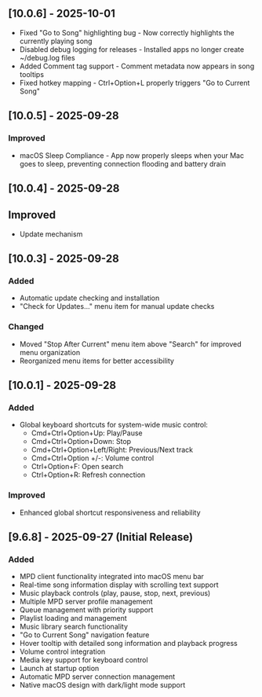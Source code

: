 ## [10.0.6] - 2025-10-01
- Fixed "Go to Song" highlighting bug - Now correctly highlights the currently playing song
- Disabled debug logging for releases - Installed apps no longer create ~/debug.log files
- Added Comment tag support - Comment metadata now appears in song tooltips
- Fixed hotkey mapping - Ctrl+Option+L properly triggers "Go to Current Song"

## [10.0.5] - 2025-09-28

### Improved
- macOS Sleep Compliance - App now properly sleeps when your Mac goes to sleep, preventing connection flooding and battery drain

## [10.0.4] - 2025-09-28

## Improved
- Update mechanism

## [10.0.3] - 2025-09-28

### Added
- Automatic update checking and installation
- "Check for Updates..." menu item for manual update checks

### Changed
- Moved "Stop After Current" menu item above "Search" for improved menu organization
- Reorganized menu items for better accessibility

## [10.0.1] - 2025-09-28

### Added
- Global keyboard shortcuts for system-wide music control:
  - Cmd+Ctrl+Option+Up: Play/Pause
  - Cmd+Ctrl+Option+Down: Stop
  - Cmd+Ctrl+Option+Left/Right: Previous/Next track
  - Cmd+Ctrl+Option +/-: Volume control
  - Ctrl+Option+F: Open search
  - Ctrl+Option+R: Refresh connection

### Improved
- Enhanced global shortcut responsiveness and reliability

## [9.6.8] - 2025-09-27 (Initial Release)

### Added
- MPD client functionality integrated into macOS menu bar
- Real-time song information display with scrolling text support
- Music playback controls (play, pause, stop, next, previous)
- Multiple MPD server profile management
- Queue management with priority support
- Playlist loading and management
- Music library search functionality
- "Go to Current Song" navigation feature
- Hover tooltip with detailed song information and playback progress
- Volume control integration
- Media key support for keyboard control
- Launch at startup option
- Automatic MPD server connection management
- Native macOS design with dark/light mode support
